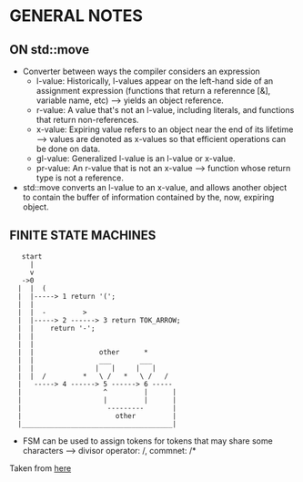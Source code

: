 # GENERAL NOTES 

## ON std::move
- Converter between ways the compiler considers an expression
  - l-value: Historically, l-values appear on the left-hand side of an assignment expression (functions that return a referennce [&], variable name, etc) --> yields an object reference.
  - r-value: A value that's not an l-value, including literals, and functions that return non-references.
  - x-value: Expiring value refers to an object near the end of its lifetime --> values are denoted as x-values so that efficient operations can be done on data. 
  - gl-value: Generalized l-value is an l-value or x-value.
  - pr-value: An r-value that is not an x-value --> function whose return type is not a reference.
- std::move converts an l-value to an x-value, and allows another object to contain the buffer of information contained by the, now, expiring object.

## FINITE STATE MACHINES

```
   start
     |
     v
   ->0
  |  |  (
  |  |-----> 1 return '(';
  |  |
  |  |  -         >
  |  |-----> 2 ------> 3 return TOK_ARROW;
  |  |    return '-';
  |  |
  |  |
  |  |                other      *
  |  |                ___       ___
  |  |               |   |     |   |
  |  |  /         *   \ /   *   \ /   /
  |   -----> 4 ------> 5 ------> 6 -----
  |                    ^         |      |
  |                    |         |      |
  |                     ---------       |
  |                       other         |
  |_____________________________________|
```

- FSM can be used to assign tokens for tokens that may share some characters --> divisor operator: /, commnet: /*

Taken from [here](http://www.cs.ecu.edu/karl/5220/spr16/Notes/Lexical/finitestate.html)